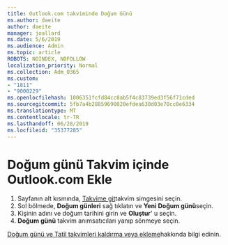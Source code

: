 ```yaml
---
title: Outlook.com takviminde Doğum Günü
ms.author: daeite
author: daeite
manager: joallard
ms.date: 5/6/2019
ms.audience: Admin
ms.topic: article
ROBOTS: NOINDEX, NOFOLLOW
localization_priority: Normal
ms.collection: Adm_O365
ms.custom:
- "1811"
- "9000229"
ms.openlocfilehash: 1006351fcfd84cc8ab5f4c83739ed3f56f71cded
ms.sourcegitcommit: 5fb7a4b28859690020efdea630d03e70cc0e6334
ms.translationtype: MT
ms.contentlocale: tr-TR
ms.lasthandoff: 06/28/2019
ms.locfileid: "35377285"
---
```

# <a name="add-a-birthday-calendar-in-outlookcom"></a>Doğum günü Takvim içinde Outlook.com Ekle

1. Sayfanın alt kısmında, [Takvime git](https://outlook.live.com/mail/calendar)takvim simgesini seçin.
1. Sol bölmede, **Doğum günleri** sağ tıklatın ve **Yeni Doğum günü**seçin.
1. Kişinin adını ve doğum tarihini girin ve **Oluştur**' u seçin.
1. **Doğum günü** takvim anımsatıcıları yanıp sönmeye seçin.

[Doğum günü ve Tatil takvimleri kaldırma veya ekleme](https://support.office.com/article/b8e636da-fda8-413f-940e-68396efa49a6)hakkında bilgi edinin.